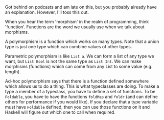 Got behind on podcasts and am late on this, but you probably already have an explanation. However, I'll toss this out.

When you hear the term 'morphism' in the realm of programming, think 'function'. Functions are the word we usually use when we talk about morphisms.

A polymorphism is a function which works on many types. Note that a union type is just one type which can combine values of other types.

Parametric polymorphism is like `List a`. We can form a list of any type we want, but `List Bool` is not the same type as `List Int`. We can make morphisms (functions) which can come from any List to some value (e.g. length).

Ad-hoc polymorphism says that there is a function defined somewhere which allows us to do a thing. This is what typeclasses are doing. To make a type a member of a typeclass, you have to define a set of functions. To be `Foldable`, you have to have the functions `foldMap` and `foldr` (and can define others for performance if you would like). If you declare that a type variable must have `Foldable` defined, then you can use those functions on it and Haskell will figure out which one to call when required.
